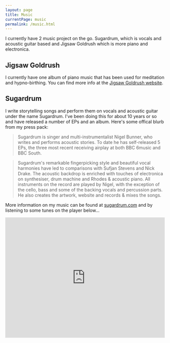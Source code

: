 ```yaml
---
layout: page
title: Music
currentPage: music
permalink: /music.html
---
```


I currently have 2 music project on the go. Sugardrum, which is vocals and acoustic guitar based and Jigsaw Goldrush which is more piano and electronica.

## Jigsaw Goldrush
I currently have one album of piano music that has been used for meditation and hypno-birthing. You can find more info at the [Jigsaw Goldrush website](https://www.jigsawgoldrush.com).

## Sugardrum
I write storytelling songs and perform them on vocals and acoustic guitar under the name Sugardrum. I've been doing this for about 10 years or so and have released a number of EPs and an album. Here's some offical blurb from my press pack:

>Sugardrum is singer and multi-instrumentalist Nigel Bunner, who writes and performs acoustic stories. To date he has self-released 5 EPs, the three most recent receiving airplay at both BBC 6music and BBC South.

>Sugardrum's remarkable fingerpicking style and beautiful vocal harmonies have led to comparisons with Sufjan Stevens and Nick Drake. The acoustic backdrop is enriched with touches of electronica on synthesiser, drum machine and Rhodes & acoustic piano. All  instruments on the record are played by Nigel, with the exception of the cello, bass and some of the backing vocals and percussion parts. He also creates the artwork, website and records & mixes the songs.

More information on my music can be found at [sugardrum.com](//www.sugardrum.com/) and by listening to some tunes on the player below&#8230;

<div class="soundcloud_player"><iframe width="100%" height="380" scrolling="no" frameborder="no" src="https://w.soundcloud.com/player/?url=http%3A%2F%2Fapi.soundcloud.com%2Fplaylists%2F678398&amp;auto_play=false&amp;show_artwork=true&amp;color=A7CBCF"></iframe></div>
							
